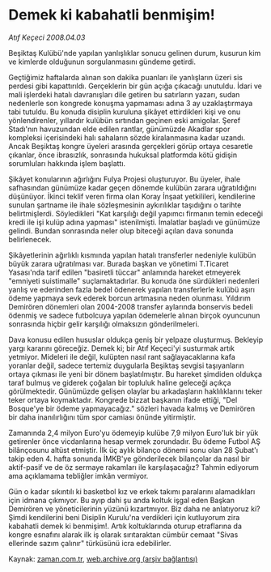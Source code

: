 # Demek ki kabahatli benmişim!

*Atıf Keçeci 2008.04.03*

<tr><td class="metin" colspan="2" style="padding-top: 20px; padding-left: 5px; padding-right: 10px;">Beşiktaş Kulübü'nde yapılan yanlışlıklar sonucu gelinen durum, kusurun kim ve kimlerde olduğunun sorgulanmasını gündeme getirdi.</td></tr><tr><td class="metin" colspan="2" style="padding-top: 20px; padding-left: 5px; padding-right: 10px;"><p>Geçtiğimiz haftalarda alınan son dakika puanları ile yanlışların üzeri sis perdesi gibi kapattırıldı. Gerçeklerin bir gün açığa çıkacağı unutuldu. İdari ve mali işlerdeki hatalı davranışları dile getiren bu satırların yazarı, sudan nedenlerle son kongrede konuşma yapmaması adına 3 ay uzaklaştırmaya tabi tutuldu. Bu konuda disiplin kuruluna şikâyet ettirdikleri kişi ve onu yönlendirenler, yıllardır kulübün sırtından geçinen eski amigolar. Şeref Stadı'nın havuzundan elde edilen rantlar, günümüzde Akadlar spor kompleksi içerisindeki halı sahaların sözde kiralanmasına kadar uzandı. Ancak Beşiktaş kongre üyeleri arasında gerçekleri görüp ortaya cesaretle çıkanlar, önce ibrasızlık, sonrasında hukuksal platformda kötü gidişin sorumluları hakkında işlem başlattı.
<p>Şikâyet konularının ağırlığını Fulya Projesi oluşturuyor. Bu üyeler, ihale safhasından günümüze kadar geçen dönemde kulübün zarara uğratıldığını düşünüyor. İkinci teklif veren firma olan Koray İnşaat yetkilileri, kendilerine sunulan şartname ile ihale sözleşmesinin aykırılıklar taşıdığını o tarihte belirtmişlerdi. Söyledikleri "Kat karşılığı değil yapımcı firmanın temin edeceği kredi ile işi kulüp adına yapması" istenilmişti. İmalatlar başladı ve günümüze gelindi. Bundan sonrasında neler olup biteceği açılan dava sonunda belirlenecek.
<p>Şikâyetlerinin ağırlıklı kısmında yapılan hatalı transferler nedeniyle kulübün büyük zarara uğratılması var. Burada başkan ve yönetimi T.Ticaret Yasası'nda tarif edilen "basiretli tüccar" anlamında hareket etmeyerek "emniyeti suistimalle" suçlamaktadırlar. Bu konuda öne sürdükleri nedenleri yanlış ve ederinden fazla bedel ödenerek yapılan transferlerle kulübü aşırı ödeme yapmaya sevk ederek borcun artmasına neden olunması. Yıldırım Demirören dönemleri olan 2004-2008 transfer aylarında bonservis bedeli ödenmiş ve sadece futbolcuya yapılan ödemelerle alınan birçok oyuncunun sonrasında hiçbir gelir karşılığı olmaksızın gönderilmeleri.
<p>Dava konusu edilen hususlar oldukça geniş bir yelpaze oluşturmuş. Bekleyip yargı kararını göreceğiz. Demek ki; bir Atıf Keçeci'yi susturmak artık yetmiyor. Mideleri ile değil, kulüpten nasıl rant sağlayacaklarına kafa yoranlar değil, sadece tertemiz duygularla Beşiktaş sevgisi taşıyanların ortaya çıkması ile yeni bir dönem başlatılmıştır. Bu hareket şimdiden oldukça taraf bulmuş ve giderek çoğalan bir topluluk haline geleceği açıkça görülmektedir. Günümüzde gelişen olaylar bu arkadaşların haklılıklarını teker teker ortaya koymaktadır. Kongrede bizzat başkanın ifade ettiği, "Del Bosque'ye bir ödeme yapmayacağız." sözleri havada kalmış ve Demirören bir daha inanılırlığını tüm spor camiası önünde yitirmiştir.
<p>Zamanında 2,4 milyon Euro'yu ödemeyip kulübe 7,9 milyon Euro'luk bir yük getirenler önce vicdanlarına hesap vermek zorundadır. Bu ödeme Futbol AŞ bilânçosunu altüst etmiştir. İlk üç aylık bilanço dönemi sonu olan 28 Şubat'ı takip eden 4. hafta sonunda İMKB'ye gönderilecek bilançolar da nasıl bir aktif-pasif ve de öz sermaye rakamları ile karşılaşacağız? Tahmin ediyorum ama açıklamama tebliğler imkân vermiyor.
<p>Gün o kadar sıkıntılı ki basketbol kız ve erkek takımı paralarını alamadıkları için idmana çıkmıyor. Bu ayıp dahi şu anda koltuk işgal eden Başkan Demirören ve yöneticilerinin yüzünü kızartmıyor. Biz daha ne anlatıyoruz ki? Şimdi kendilerini beni Disiplin Kurulu'na verdikleri için kutluyorum zira kabahatli demek ki benmişim!. Artık koltuklarında oturup etraflarına da kongre esnafını alarak ilk iş olarak sırıtaraktan cümbür cemaat "Sivas ellerinde sazım çalınır" türküsünü icra edebilirler.<br/></p></p></p></p></p></p></td></tr>

Kaynak: [zaman.com.tr](http://zaman.com.tr/yazar.do?yazino=672772), [web.archive.org (arşiv bağlantısı)](http://web.archive.org/web/20080610010554/http://www.zaman.com.tr:80/yazar.do?yazino=672772)
